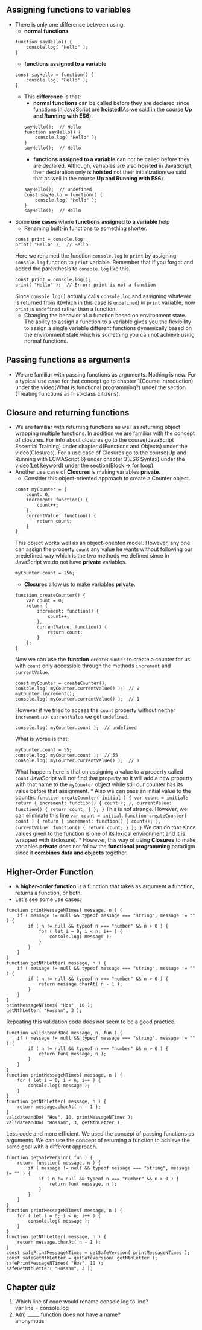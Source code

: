 ## Assigning functions to variables
* There is only one difference between using:
    * **normal functions**
    ```
    function sayHello() {
        console.log( "Hello" );
    }
    ```
    * **functions assigned to a variable**
    ```
    const sayHello = function() {
        console.log( "Hello" );
    }
    ```
    * This **difference** is that:
        * **normal functions** can be called before they are declared since functions in JavaScript are **hoisted**(As we said in the course **Up and Running with ES6**).
        ```
        sayHello();  // Hello
        function sayHello() {
            console.log( "Hello" );
        }
        sayHello();  // Hello
        ```  
        * **functions assigned to a variable** can not be called before they are declared. Although, variables are also **hoisted** in JavaScript, their declaration only is **hoisted** not their initialization(we said that as well in the course **Up and Running with ES6**).
        ```
        sayHello();  // undefined
        const sayHello = function() {
            console.log( "Hello" );
        }
        sayHello();  // Hello
        ```
* Some **use cases** where **functions assigned to a variable** help
    * Renaming built-in functions to something shorter.
    ```
    const print = console.log;
    print( "Hello" );  // Hello
    ```
    Here we renamed the function ` console.log ` to ` print ` by assigning ` console.log ` function to ` print ` variable. Remember that if you forgot and added the parenthesis to ` console.log ` like this.
    ```
    const print = console.log();
    print( "Hello" );  // Error: print is not a function
    ```
    Since ` console.log() ` actually calls ` console.log ` and assigning whatever is returned from it(which in this case is ` undefined `) in ` print ` variable, now ` print ` is ` undefined ` rather than a function.
    * Changing the behavior of a function based on environment state.  
    The ability to assign a function to a variable gives you the flexibility to assign a single variable different functions dynamically based on the environment state which is something you can not achieve using normal functions.


## Passing functions as arguments
* We are familiar with passing functions as arguments. Nothing is new. For a typical use case for that concept go to chapter 1(Course Introduction) under the video(What is functional programming?) under the section (Treating functions as first-class citizens).


## Closure and returning functions
* We are familiar with returning functions as well as returning object wrapping multiple functions. In addition we are familiar with the concept of closures. For info about closures go to the course(JavaScript Essential Training) under chapter 4(Functions and Objects) under the video(Closures). For a use case of Closures go to the course(Up and Running with ECMAScript 6) under chapter 3(ES6 Syntax) under the video(Let keyword) under the section(Block -> for loop).
* Another use case of **Closures** is making variables **private**.
    * Consider this object-oriented approach to create a Counter object.
    ```
    const myCounter = {
        count: 0,
        increment: function() {
            count++;
        },
        currentValue: function() {
            return count;
        }
    }
    ```
    This object works well as an object-oriented model. However, any one can assign the property ` count ` any value he wants without following our predefined way which is the two methods we defined since in JavaScript we do not have **private** variables.
    ```
    myCounter.count = 256;
    ```
    * **Closures** allow us to make variables **private**.
    ```
    function createCounter() {
        var count = 0;
        return {
            increment: function() {
                count++;
            },
            currentValue: function() {
                return count;
            }
        };
    }
    ```
    Now we can use the **function** ` createCounter ` to create a counter for us with ` count ` only accessible through the methods ` increment ` and ` currentValue `.
    ```
    const myCounter = createCounter();
    console.log( myCounter.currentValue() );  // 0
    myCounter.increment();
    console.log( myCounter.currentValue() );  // 1
    ```
    However if we tried to access the ` count ` property without neither ` increment ` nor ` currentValue ` we get ` undefined `.
    ```
    console.log( myCounter.count );  // undefined   
    ```
    What is worse is that:
    ```
    myCounter.count = 55;
    console.log( myCounter.count );  // 55
    console.log( myCounter.currentValue() );  // 1
    ```   
    What happens here is that on assigning a value to a property called ` count ` JavaScript will not find that property so it will add a new property with that name to the ` myCounter ` object while still our counter has its value before that assignment.
        * Also we can pass an initial value to the counter.
        ```
        function createCounter( initial ) {
            var count = initial;
            return {
                increment: function() {
                    count++;
                },
                currentValue: function() {
                    return count;
                }
            };
        }
        ```
        This is not strange. However, we can eliminate this line ` var count = initial `.
        ```
        function createCounter( count ) {
            return {
                increment: function() {
                    count++;
                },
                currentValue: function() {
                    return count;
                }
            };
        }
        ```
        We can do that since values given to the function is one of its lexical environment and it is wrapped with it(closure).
        * However, this way of using **Closures** to make variables **private** does not follow the **functional programming** paradigm since it **combines data and objects** together.


## Higher-Order Function
* A **higher-order function** is a function that takes as argument a function, returns a function, or both.
* Let's see some use cases:
```
function printMessageNTimes( message, n ) {
    if ( message != null && typeof message === "string", message != "" ) {
        if ( n != null && typeof n === "number" && n > 0 ) {
            for ( let i = 0; i < n; i++ ) {
                console.log( message );
            }
        }
    }
}
function getNthLetter( message, n ) {
    if ( message != null && typeof message === "string", message != "" ) {
        if ( n != null && typeof n === "number" && n > 0 ) {
            return message.charAt( n - 1 );
        }
    }
}
printMessageNTimes( "Hos", 10 );
getNthLetter( "Hossam", 3 );
```  
Repeating this validation code does not seem to be a good practice.
```
function validateandDo( message, n, fun ) {
    if ( message != null && typeof message === "string", message != "" ) {
        if ( n != null && typeof n === "number" && n > 0 ) {
            return fun( message, n );
        }
    }
}
function printMessageNTimes( message, n ) {
    for ( let i = 0; i < n; i++ ) {
        console.log( message );
    }
}
function getNthLetter( message, n ) {
    return message.charAt( n - 1 );
}
validateandDo( "Hos", 10, printMessageNTimes );
validateandDo( "Hossam", 3, getNthLetter );
```        
Less code and more efficient. We used the concept of passing functions as arguments. We can use the concept of returning a function to achieve the same goal with a different approach.
```
function getSafeVersion( fun ) {
    return function( message, n ) {
        if ( message != null && typeof message === "string", message != "" ) {
            if ( n != null && typeof n === "number" && n > 0 ) {
                return fun( message, n );
            }
        }
    }
}
function printMessageNTimes( message, n ) {
    for ( let i = 0; i < n; i++ ) {
        console.log( message );
    }
}
function getNthLetter( message, n ) {
    return message.charAt( n - 1 );
}
const safePrintMessageNTimes = getSafeVersion( printMessageNTimes );
const safeGetNthLetter = getSafeVersion( getNthLetter );
safePrintMessageNTimes( "Hos", 10 );
safeGetNthLetter( "Hossam", 3 );
```


## Chapter quiz
1. Which line of code would rename console.log to line?  
var line = console.log
2. A(n) _____ function does not have a name?  
anonymous
